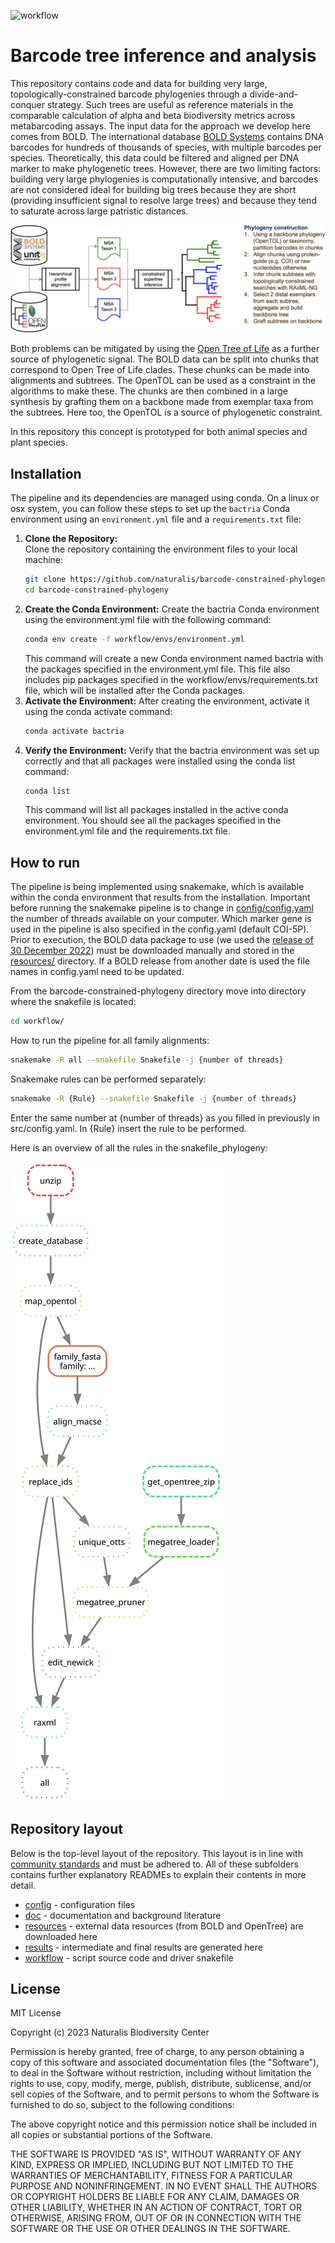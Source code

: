 ![workflow](https://github.com/naturalis/barcode-constrained-phylogeny/actions/workflows/python-package-conda.yml/badge.svg)

# Barcode tree inference and analysis
This repository contains code and data for building very large, topologically-constrained 
barcode phylogenies through a divide-and-conquer strategy. Such trees are useful as 
reference materials in the comparable calculation of alpha and beta biodiversity metrics 
across metabarcoding assays. The input data for the approach we develop here comes from 
BOLD. The international database [BOLD Systems](https://www.boldsystems.org/index.php) 
contains DNA barcodes for hundreds of thousands of species, with multiple barcodes per 
species. Theoretically, this data could be filtered and aligned per DNA marker to make 
phylogenetic trees. However, there are two limiting factors: building very large 
phylogenies is computationally intensive, and barcodes are not considered ideal for 
building big trees because they are short (providing insufficient signal to resolve large 
trees) and because they tend to saturate across large patristic distances.

![concept](doc/concept.png)

Both problems can be mitigated by using the 
[Open Tree of Life](https://tree.opentreeoflife.org/opentree/argus/opentree13.4@ott93302) 
as a further source of phylogenetic signal. The BOLD data can be split into chunks that 
correspond to Open Tree of Life clades. These chunks can be made into alignments and 
subtrees. The OpenTOL can be used as a constraint in the algorithms to make these. The 
chunks are then combined in a large synthesis by grafting them on a backbone made from 
exemplar taxa from the subtrees. Here too, the OpenTOL is a source of phylogenetic 
constraint.

In this repository this concept is prototyped for both animal species and plant species.

## Installation

The pipeline and its dependencies are managed using conda. On a linux or osx system, you 
can follow these steps to set up the `bactria` Conda environment using an `environment.yml` 
file and a `requirements.txt` file:

1. **Clone the Repository:**  
   Clone the repository containing the environment files to your local machine:
   ```bash
   git clone https://github.com/naturalis/barcode-constrained-phylogeny.git
   cd barcode-constrained-phylogeny
   ```
2. **Create the Conda Environment:**
   Create the bactria Conda environment using the environment.yml file with the following 
   command:
   ```bash
   conda env create -f workflow/envs/environment.yml
   ```
   This command will create a new Conda environment named bactria with the packages 
   specified in the environment.yml file. This file also includes pip packages specified in 
   the workflow/envs/requirements.txt file, which will be installed after the Conda packages.
3. **Activate the Environment:**
   After creating the environment, activate it using the conda activate command:
   ```bash
   conda activate bactria
   ```
4. **Verify the Environment:**
   Verify that the bactria environment was set up correctly and that all packages were 
   installed using the conda list command:
   ```bash
   conda list
   ```
   This command will list all packages installed in the active conda environment. You should 
   see all the packages specified in the environment.yml file and the requirements.txt file.

## How to run

The pipeline is being implemented using snakemake, which is available within the conda 
environment that results from the installation. Important before running the snakemake pipeline 
is to change in [config/config.yaml](config/config.yaml) the number of threads available on your 
computer. Which marker gene is used in the pipeline is also specified in the config.yaml (default 
COI-5P). Prior to execution, the BOLD data package to use (we used the 
[release of 30 December 2022](https://www.boldsystems.org/index.php/datapackage?id=BOLD_Public.30-Dec-2022)) 
must be downloaded manually and stored in the [resources/](resources/) directory. If a BOLD release 
from another date is used the file names in config.yaml need to be updated. 

From the barcode-constrained-phylogeny directory move into directory where the snakefile is 
located:
```bash 
cd workflow/
```

How to run the pipeline for all family alignments:
```bash 
snakemake -R all --snakefile Snakefile -j {number of threads}
```

Snakemake rules can be performed separately:
```bash 
snakemake -R {Rule} --snakefile Snakefile -j {number of threads}
```

Enter the same number at {number of threads} as you filled in previously in src/config.yaml.
In {Rule} insert the rule to be performed.

Here is an overview of all the rules in the snakefile_phylogeny:

![graphviz (1)](doc/dag.svg)

## Repository layout

Below is the top-level layout of the repository. This layout is in line with 
[community standards](https://snakemake.readthedocs.io/en/stable/snakefiles/deployment.html) and must be adhered to.
All of these subfolders contains further explanatory READMEs to explain their contents in more detail.

- [config](config/) - configuration files
- [doc](doc/) - documentation and background literature
- [resources](resources/) - external data resources (from BOLD and OpenTree) are downloaded here
- [results](results/) - intermediate and final results are generated here
- [workflow](workflow/) - script source code and driver snakefile 

## License

MIT License

Copyright (c) 2023 Naturalis Biodiversity Center

Permission is hereby granted, free of charge, to any person obtaining a copy
of this software and associated documentation files (the "Software"), to deal
in the Software without restriction, including without limitation the rights
to use, copy, modify, merge, publish, distribute, sublicense, and/or sell
copies of the Software, and to permit persons to whom the Software is
furnished to do so, subject to the following conditions:

The above copyright notice and this permission notice shall be included in all
copies or substantial portions of the Software.

THE SOFTWARE IS PROVIDED "AS IS", WITHOUT WARRANTY OF ANY KIND, EXPRESS OR
IMPLIED, INCLUDING BUT NOT LIMITED TO THE WARRANTIES OF MERCHANTABILITY,
FITNESS FOR A PARTICULAR PURPOSE AND NONINFRINGEMENT. IN NO EVENT SHALL THE
AUTHORS OR COPYRIGHT HOLDERS BE LIABLE FOR ANY CLAIM, DAMAGES OR OTHER
LIABILITY, WHETHER IN AN ACTION OF CONTRACT, TORT OR OTHERWISE, ARISING FROM,
OUT OF OR IN CONNECTION WITH THE SOFTWARE OR THE USE OR OTHER DEALINGS IN THE
SOFTWARE.

